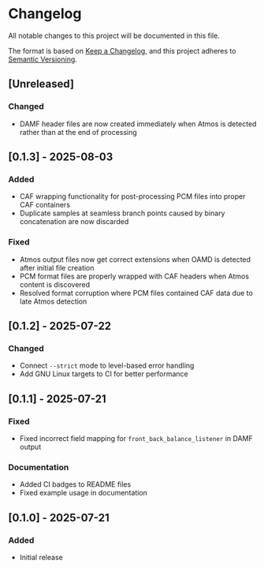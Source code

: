 # Changelog

All notable changes to this project will be documented in this file.

The format is based on [Keep a Changelog](https://keepachangelog.com/en/1.0.0/),
and this project adheres to [Semantic Versioning](https://semver.org/spec/v2.0.0.html).

## [Unreleased]

### Changed
- DAMF header files are now created immediately when Atmos is detected rather than at the end of processing

## [0.1.3] - 2025-08-03

### Added
- CAF wrapping functionality for post-processing PCM files into proper CAF containers
- Duplicate samples at seamless branch points caused by binary concatenation are now discarded

### Fixed
- Atmos output files now get correct extensions when OAMD is detected after initial file creation
- PCM format files are properly wrapped with CAF headers when Atmos content is discovered
- Resolved format corruption where PCM files contained CAF data due to late Atmos detection

## [0.1.2] - 2025-07-22

### Changed
- Connect `--strict` mode to level-based error handling
- Add GNU Linux targets to CI for better performance

## [0.1.1] - 2025-07-21

### Fixed
- Fixed incorrect field mapping for `front_back_balance_listener` in DAMF output

### Documentation
- Added CI badges to README files
- Fixed example usage in documentation

## [0.1.0] - 2025-07-21

### Added
- Initial release